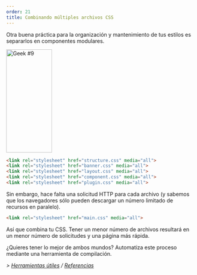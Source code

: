 ```yaml
---
order: 21
title: Combinando múltiples archivos CSS
---
```


Otra buena práctica para la organización y mantenimiento de tus estilos es separarlos en componentes modulares.

<div class="img-right">
  <img id="geek-9" class="icos-geek" src="http://browserdiet.com/en/assets/img/9.png" alt="Geek #9" width="122" height="275" />
</div>

```html
<link rel="stylesheet" href="structure.css" media="all">
<link rel="stylesheet" href="banner.css" media="all">
<link rel="stylesheet" href="layout.css" media="all">
<link rel="stylesheet" href="component.css" media="all">
<link rel="stylesheet" href="plugin.css" media="all">
```

Sin embargo, hace falta una solicitud HTTP para cada archivo (y sabemos que los navegadores sólo pueden descargar un número limitado de recursos en paralelo).

```html
<link rel="stylesheet" href="main.css" media="all">
```

Así que combina tu CSS. Tener un menor número de archivos resultará en un menor número de solicitudes y una página más rápida.

¿Quieres tener lo mejor de ambos mundos? Automatiza este proceso mediante una herramienta de compilación.

*> [Herramientas útiles](https://github.com/zenorocha/browser-diet/wiki/Tools#combining-multiple-css-files) / [Referencias](https://github.com/zenorocha/browser-diet/wiki/References#combining-multiple-css-files)*
